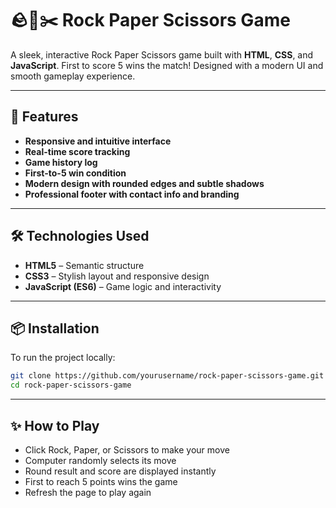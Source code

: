 # 🪨📄✂️ **Rock Paper Scissors Game**

A sleek, interactive Rock Paper Scissors game built with **HTML**, **CSS**, and **JavaScript**. First to score 5 wins the match! Designed with a modern UI and smooth gameplay experience.

---

## 🚀 **Features**

- **Responsive and intuitive interface**
- **Real-time score tracking**
- **Game history log**
- **First-to-5 win condition**
- **Modern design with rounded edges and subtle shadows**
- **Professional footer with contact info and branding**

---

## 🛠️ **Technologies Used**

- **HTML5** – Semantic structure
- **CSS3** – Stylish layout and responsive design
- **JavaScript (ES6)** – Game logic and interactivity

---

## 📦 **Installation**

To run the project locally:

```bash
git clone https://github.com/yourusername/rock-paper-scissors-game.git
cd rock-paper-scissors-game
```
---

## ✨ **How to Play**
- Click Rock, Paper, or Scissors to make your move
- Computer randomly selects its move
- Round result and score are displayed instantly
- First to reach 5 points wins the game
- Refresh the page to play again
